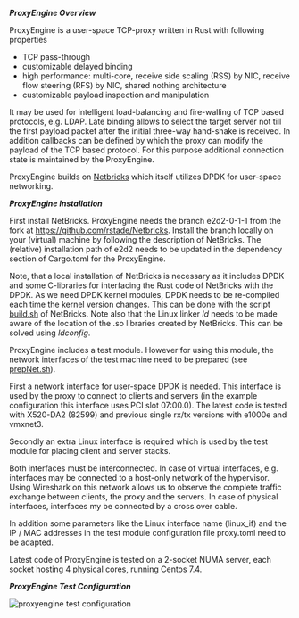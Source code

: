 _**ProxyEngine Overview**_

ProxyEngine is a user-space TCP-proxy written in Rust with following properties
* TCP pass-through
* customizable delayed binding
* high performance: multi-core, receive side scaling (RSS) by NIC, receive flow steering (RFS) by NIC, shared nothing architecture
* customizable payload inspection and manipulation

It may be used for intelligent load-balancing and fire-walling of TCP based protocols, e.g. LDAP. Late binding allows to select the target server not till the first payload packet after the initial three-way hand-shake is received. In addition callbacks can be defined by which the proxy can modify the payload of the TCP based protocol. For this purpose additional connection state is maintained by the ProxyEngine.

ProxyEngine builds on [Netbricks](https://github.com/NetSys/NetBricks) which itself utilizes DPDK for user-space networking.

_**ProxyEngine Installation**_

First install NetBricks. ProxyEngine needs the branch e2d2-0-1-1 from the fork at https://github.com/rstade/Netbricks. Install the branch locally on your (virtual) machine by following the description of NetBricks. The (relative) installation path of e2d2 needs to be updated in the dependency section of Cargo.toml for the ProxyEngine. 

Note, that a local installation of NetBricks is necessary as it includes DPDK and some C-libraries for interfacing the Rust code of NetBricks with the DPDK. As we need DPDK kernel modules, DPDK needs to be re-compiled each time the kernel version changes. This can be done with the script [build.sh](https://github.com/rstade/NetBricks/blob/e2d2-0-1-1/build.sh) of NetBricks. Note also that the Linux linker _ld_ needs to be made aware of the location of the .so libraries created by NetBricks. This can be solved using _ldconfig_.

ProxyEngine includes a test module. However for using this module, the network interfaces of the test machine need to be prepared (see [prepNet.sh](https://github.com/silverengine-de/proxyengine/blob/master/prepNet.sh)). 

First a network interface for user-space DPDK is needed. This interface is used by the proxy to connect to clients and servers (in the example configuration this interface uses PCI slot 07:00.0). The latest code is tested with X520-DA2 (82599) and previous single rx/tx versions with e1000e and vmxnet3.

Secondly an extra Linux interface is required which is used by the test module for placing client and server stacks.

Both interfaces must be interconnected. In case of virtual interfaces, e.g. interfaces may be connected to a host-only network of the hypervisor. Using Wireshark on this network allows us to observe the complete traffic exchange between clients, the proxy and the servers. In case of physical interfaces, interfaces my be connected by a cross over cable.

In addition some parameters like the Linux interface name (linux_if) and the IP / MAC addresses in the test module configuration file proxy.toml need to be adapted. 

Latest code of ProxyEngine is tested on a 2-socket NUMA server, each socket hosting 4 physical cores, running Centos 7.4.


_**ProxyEngine Test Configuration**_

![proxyengine test configuration](https://github.com/silverengine-de/proxyengine/blob/master/proxyengine_config.png)
